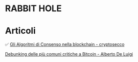 # RABBIT HOLE

# Articoli

✅ [Gli Algoritmi di Consenso nella blockchain - cryptosecco](https://danilogiudice.medium.com/gli-algoritmi-di-consenso-nella-blockchain-9a204de4424d)

[Debunking delle più comuni critiche a Bitcoin - Alberto De Luigi](https://www.albertodeluigi.com/2021/04/30/debunking-critiche-bitcoin/#A3)
